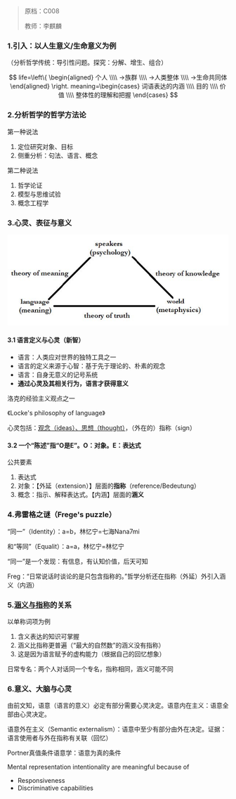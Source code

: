 > 原档：C008
>
> 教师：李麒麟

### 1.引入：以人生意义/生命意义为例

（分析哲学传统：导引性问题。探究：分解、增生、组合）

$$
life=\left\{
\begin{aligned}
个人 \\\\
→族群 \\\\
→人类整体 \\\\
→生命共同体
\end{aligned}
\right.
meaning=\begin{cases}
词语表达的内涵 \\\\
目的 \\\\
价值 \\\\
整体性的理解和把握
\end{cases}
$$

### 2.分析哲学的哲学方法论

第一种说法

1. 定位研究对象、目标
2. 侧重分析：句法、语言、概念

第二种说法

1. 哲学论证
2. 模型与思维试验
3. 概念工程学

### 3.心灵、表征与意义

![](C008.jpg)

#### 3.1 语言定义与心灵（新智）

- 语言：人类应对世界的独特工具之一
- 语言的定义来源于心智：基于先于理论的、朴素的观念
- 语言：自身无意义的记号系统
- **通过心灵及其相关行为，语言才获得意义**

洛克的经验主义观点之一

《Locke's philosophy of language》

心灵包括：<u>观念（ideas）、思想（thought）</u>，（外在的）指称（sign）

#### 3.2 一个“陈述”指“O是E”。O：对象。E：表达式

公共要素

1. 表达式
2. 对象：【外延（extension）】层面的**指称**（reference/Bedeutung）
3. 概念：指示、解释表达式。【内涵】层面的**涵义**

### 4.弗雷格之谜（Frege's puzzle）

“同一”（Identity）：a=b，林忆宁=七海Nana7mi

和“等同”（Equalit）：a=a，林忆宁=林忆宁

“同一”是一个发现：有信息，有认知价值，后天可知

Freg：“日常说话时谈论的是只包含指称的。”哲学分析还在指称（外延）外引入涵义（内涵）

### 5.<u>涵义与指称</u>的关系

以单称词项为例

1. 含义表达的知识可掌握
2. 涵义比指称更普遍（“最大的自然数”的涵义没有指称）
3. 这是因为语言赋予的虚构能力（根据自己的回忆想象）

日常专名：两个人对话同一个专名，指称相同，涵义可能不同

### 6.意义、大脑与心灵

由前文知，语意（语言的意义）必定有部分需要心灵决定。语意内在主义：语意全部由心灵决定。

语意外在主义（Semantic externalism）：语意中至少有部分由外在决定。证据：语言使用者与外在指称有关联（回忆）

Portner真值条件语意学：语意为真的条件

Mental representation intentionality are meaningful because of

- Responsiveness
- Discriminative capabilities

